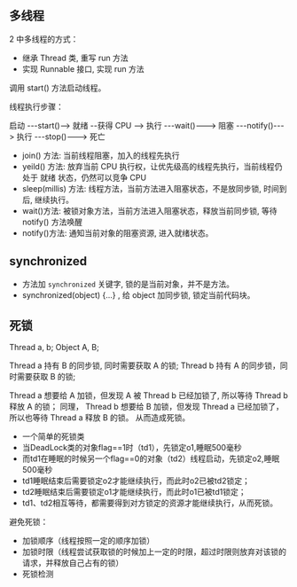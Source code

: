 ## 多线程

2 中多线程的方式：
- 继承 Thread 类, 重写 run 方法
- 实现 Runnable 接口, 实现 run 方法

调用 start() 方法启动线程。

线程执行步骤：

启动 ---start()--> 就绪 --获得 CPU --> 执行 ---wait()---> 阻塞 ---notify()---> 执行 ---stop()---> 死亡

- join() 方法: 当前线程阻塞，加入的线程先执行
- yeild() 方法: 放弃当前 CPU 执行权，让优先级高的线程先执行，当前线程仍处于 就绪 状态，仍然可以竞争 CPU
- sleep(millis) 方法: 线程方法，当前方法进入阻塞状态，不是放同步锁, 时间到后, 继续执行。
- wait()方法: 被锁对象方法，当前方法进入阻塞状态，释放当前同步锁, 等待 notify() 方法唤醒
- notify()方法: 通知当前对象的阻塞资源, 进入就绪状态。

## synchronized

- 方法加 `synchronized` 关键字, 锁的是当前对象，并不是方法。
- synchronized(object) {...} , 给 object 加同步锁, 锁定当前代码块。

## 死锁

Thread a, b;
Object A, B;

Thread a 持有 B 的同步锁, 同时需要获取 A 的锁;
Thread b 持有 A 的同步锁，同时需要获取 B 的锁;

Thread a 想要给 A 加锁，但发现 A 被 Thread b 已经加锁了, 所以等待 Thread b 释放 A 的锁；
同理， Thread b 想要给 B 加锁，但发现 Thread a 已经加锁了，所以也等待 Thread a 释放 B 的锁。
从而造成死锁。

* 一个简单的死锁类 
* 当DeadLock类的对象flag==1时（td1），先锁定o1,睡眠500毫秒 
* 而td1在睡眠的时候另一个flag==0的对象（td2）线程启动，先锁定o2,睡眠500毫秒 
* td1睡眠结束后需要锁定o2才能继续执行，而此时o2已被td2锁定； 
* td2睡眠结束后需要锁定o1才能继续执行，而此时o1已被td1锁定； 
* td1、td2相互等待，都需要得到对方锁定的资源才能继续执行，从而死锁。 

避免死锁：

- 加锁顺序（线程按照一定的顺序加锁）
- 加锁时限（线程尝试获取锁的时候加上一定的时限，超过时限则放弃对该锁的请求，并释放自己占有的锁）
- 死锁检测